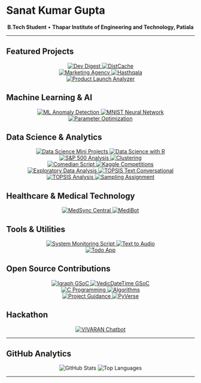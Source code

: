 # Sanat Kumar Gupta

<p align="center">
  <strong>B.Tech Student</strong> • <strong>Thapar Institute of Engineering and Technology, Patiala</strong>
</p>

---

## **Featured Projects**

<div align="center">
  <a href="https://github.com/skg24/dev-digest">
    <img src="https://github-readme-stats.vercel.app/api/pin/?username=skg24&repo=dev-digest&theme=vue&hide_border=true" alt="Dev Digest" />
  </a>
  <a href="https://github.com/skg24/DistCache">
    <img src="https://github-readme-stats.vercel.app/api/pin/?username=skg24&repo=DistCache&theme=vue&hide_border=true" alt="DistCache" />
  </a>
</div>

<div align="center">
  <a href="https://github.com/skg24/Marketing-Agency">
    <img src="https://github-readme-stats.vercel.app/api/pin/?username=skg24&repo=Marketing-Agency&theme=vue&hide_border=true" alt="Marketing Agency" />
  </a>
  <a href="https://github.com/skg24/Hasthqala">
    <img src="https://github-readme-stats.vercel.app/api/pin/?username=skg24&repo=Hasthqala&theme=vue&hide_border=true" alt="Hasthqala" />
  </a>
</div>

<div align="center">
  <a href="https://github.com/skg24/Product_Launch_Analyzer">
    <img src="https://github-readme-stats.vercel.app/api/pin/?username=skg24&repo=Product_Launch_Analyzer&theme=vue&hide_border=true" alt="Product Launch Analyzer" />
  </a>
</div>

## **Machine Learning & AI**

<div align="center">
  <a href="https://github.com/skg24/ML-Anomaly-Detection">
    <img src="https://github-readme-stats.vercel.app/api/pin/?username=skg24&repo=ML-Anomaly-Detection&theme=vue&hide_border=true" alt="ML Anomaly Detection" />
  </a>
  <a href="https://github.com/skg24/Mnist-Neural-Network">
    <img src="https://github-readme-stats.vercel.app/api/pin/?username=skg24&repo=Mnist-Neural-Network&theme=vue&hide_border=true" alt="MNIST Neural Network" />
  </a>
</div>

<div align="center">
  <a href="https://github.com/skg24/Parameter-Optimization">
    <img src="https://github-readme-stats.vercel.app/api/pin/?username=skg24&repo=Parameter-Optimization&theme=vue&hide_border=true" alt="Parameter Optimization" />
  </a>
</div>

## **Data Science & Analytics**

<div align="center">
  <a href="https://github.com/skg24/Data_Science_mini_projects">
    <img src="https://github-readme-stats.vercel.app/api/pin/?username=skg24&repo=Data_Science_mini_projects&theme=vue&hide_border=true" alt="Data Science Mini Projects" />
  </a>
  <a href="https://github.com/skg24/Data-Science-with-R">
    <img src="https://github-readme-stats.vercel.app/api/pin/?username=skg24&repo=Data-Science-with-R&theme=vue&hide_border=true" alt="Data Science with R" />
  </a>
</div>

<div align="center">
  <a href="https://github.com/skg24/The_SP-500">
    <img src="https://github-readme-stats.vercel.app/api/pin/?username=skg24&repo=The_SP-500&theme=vue&hide_border=true" alt="S&P 500 Analysis" />
  </a>
  <a href="https://github.com/skg24/Clustering">
    <img src="https://github-readme-stats.vercel.app/api/pin/?username=skg24&repo=Clustering&theme=vue&hide_border=true" alt="Clustering" />
  </a>
</div>

<div align="center">
  <a href="https://github.com/skg24/ComedianScript">
    <img src="https://github-readme-stats.vercel.app/api/pin/?username=skg24&repo=ComedianScript&theme=vue&hide_border=true" alt="Comedian Script" />
  </a>
  <a href="https://github.com/skg24/Kaggle-Competitions">
    <img src="https://github-readme-stats.vercel.app/api/pin/?username=skg24&repo=Kaggle-Competitions&theme=vue&hide_border=true" alt="Kaggle Competitions" />
  </a>
</div>

<div align="center">
  <a href="https://github.com/skg24/ExData_Plotting1">
    <img src="https://github-readme-stats.vercel.app/api/pin/?username=skg24&repo=ExData_Plotting1&theme=vue&hide_border=true" alt="Exploratory Data Analysis" />
  </a>
  <a href="https://github.com/skg24/Topsis_Text_Conversational">
    <img src="https://github-readme-stats.vercel.app/api/pin/?username=skg24&repo=Topsis_Text_Conversational&theme=vue&hide_border=true" alt="TOPSIS Text Conversational" />
  </a>
</div>

<div align="center">
  <a href="https://github.com/skg24/Topsis_20_Jan">
    <img src="https://github-readme-stats.vercel.app/api/pin/?username=skg24&repo=Topsis_20_Jan&theme=vue&hide_border=true" alt="TOPSIS Analysis" />
  </a>
  <a href="https://github.com/skg24/Sampling_assignment">
    <img src="https://github-readme-stats.vercel.app/api/pin/?username=skg24&repo=Sampling_assignment&theme=vue&hide_border=true" alt="Sampling Assignment" />
  </a>
</div>

## **Healthcare & Medical Technology**

<div align="center">
  <a href="https://github.com/skg24/MedSync-Central">
    <img src="https://github-readme-stats.vercel.app/api/pin/?username=skg24&repo=MedSync-Central&theme=vue&hide_border=true" alt="MedSync Central" />
  </a>
  <a href="https://github.com/skg24/MediBot">
    <img src="https://github-readme-stats.vercel.app/api/pin/?username=skg24&repo=MediBot&theme=vue&hide_border=true" alt="MediBot" />
  </a>
</div>

## **Tools & Utilities**

<div align="center">
  <a href="https://github.com/skg24/System-Monitoring-Script">
    <img src="https://github-readme-stats.vercel.app/api/pin/?username=skg24&repo=System-Monitoring-Script&theme=vue&hide_border=true" alt="System Monitoring Script" />
  </a>
  <a href="https://github.com/skg24/Text_To_Audio">
    <img src="https://github-readme-stats.vercel.app/api/pin/?username=skg24&repo=Text_To_Audio&theme=vue&hide_border=true" alt="Text to Audio" />
  </a>
</div>

<div align="center">
  <a href="https://github.com/skg24/todo">
    <img src="https://github-readme-stats.vercel.app/api/pin/?username=skg24&repo=todo&theme=vue&hide_border=true" alt="Todo App" />
  </a>
</div>

## **Open Source Contributions**

<div align="center">
  <a href="https://github.com/skg24/Igraph---GSoC">
    <img src="https://github-readme-stats.vercel.app/api/pin/?username=skg24&repo=Igraph---GSoC&theme=vue&hide_border=true" alt="Igraph GSoC" />
  </a>
  <a href="https://github.com/skg24/VedicDateTime---GSoc">
    <img src="https://github-readme-stats.vercel.app/api/pin/?username=skg24&repo=VedicDateTime---GSoc&theme=vue&hide_border=true" alt="VedicDateTime GSoC" />
  </a>
</div>

<div align="center">
  <a href="https://github.com/skg24/C">
    <img src="https://github-readme-stats.vercel.app/api/pin/?username=skg24&repo=C&theme=vue&hide_border=true" alt="C Programming" />
  </a>
  <a href="https://github.com/skg24/algo">
    <img src="https://github-readme-stats.vercel.app/api/pin/?username=skg24&repo=algo&theme=vue&hide_border=true" alt="Algorithms" />
  </a>
</div>

<div align="center">
  <a href="https://github.com/skg24/Project-Guidance">
    <img src="https://github-readme-stats.vercel.app/api/pin/?username=skg24&repo=Project-Guidance&theme=vue&hide_border=true" alt="Project Guidance" />
  </a>
  <a href="https://github.com/skg24/PyVerse">
    <img src="https://github-readme-stats.vercel.app/api/pin/?username=skg24&repo=PyVerse&theme=vue&hide_border=true" alt="PyVerse" />
  </a>
</div>

## **Hackathon**

<div align="center">
  <a href="https://github.com/skg24/VIVARAN_chatbot_Supreme-court-hackathon">
    <img src="https://github-readme-stats.vercel.app/api/pin/?username=skg24&repo=VIVARAN_chatbot_Supreme-court-hackathon&theme=vue&hide_border=true" alt="VIVARAN Chatbot" />
  </a>
</div>

---

## **GitHub Analytics**

<p align="center">
  <img src="https://github-readme-stats.vercel.app/api?username=skg24&show_icons=true&theme=vue&hide_border=true&count_private=true" alt="GitHub Stats" />
  <img src="https://github-readme-stats.vercel.app/api/top-langs?username=skg24&layout=compact&theme=vue&hide_border=true" alt="Top Languages" />
</p>

---
